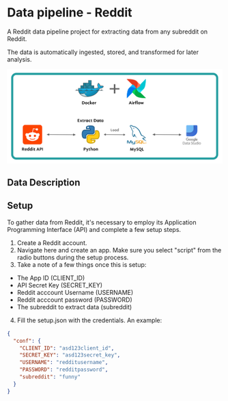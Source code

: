 # Data pipeline - Reddit
A Reddit data pipeline project for extracting data from any subreddit on Reddit.

The data is automatically ingested, stored, and transformed for later analysis.
 
<img src="https://github.com/agushernandezz/data-pipeline-reddit/blob/main/images/architecture_pipeline.png">
 
## Data Description
 
## Setup
To gather data from Reddit, it's necessary to employ its Application Programming Interface (API) and complete a few setup steps.

1. Create a Reddit account.
2. Navigate here and create an app. Make sure you select "script" from the radio buttons during the setup process.
3. Take a note of a few things once this is setup:
- The App ID (CLIENT_ID)
- API Secret Key (SECRET_KEY)
- Reddit acccount Username (USERNAME)
- Reddit acccount password (PASSWORD)
- The subreddit to extract data (subreddit)
4. Fill the setup.json with the credentials. An example:
```json
{
  "conf": {
    "CLIENT_ID": "asd123client_id",
    "SECRET_KEY": "asd123secret_key",
    "USERNAME": "redditusername",
    "PASSWORD": "redditpassword",
    "subreddit": "funny"
  }
}
```


